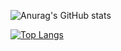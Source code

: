 ![Anurag's GitHub stats](https://github-readme-stats.vercel.app/api?username=BigLad23&show_icons=true&theme=gruvbox)

[![Top Langs](https://github-readme-stats.vercel.app/api/top-langs/?username=BigLad23&langs_count=10)](https://github.com/anuraghazra/github-readme-stats)
